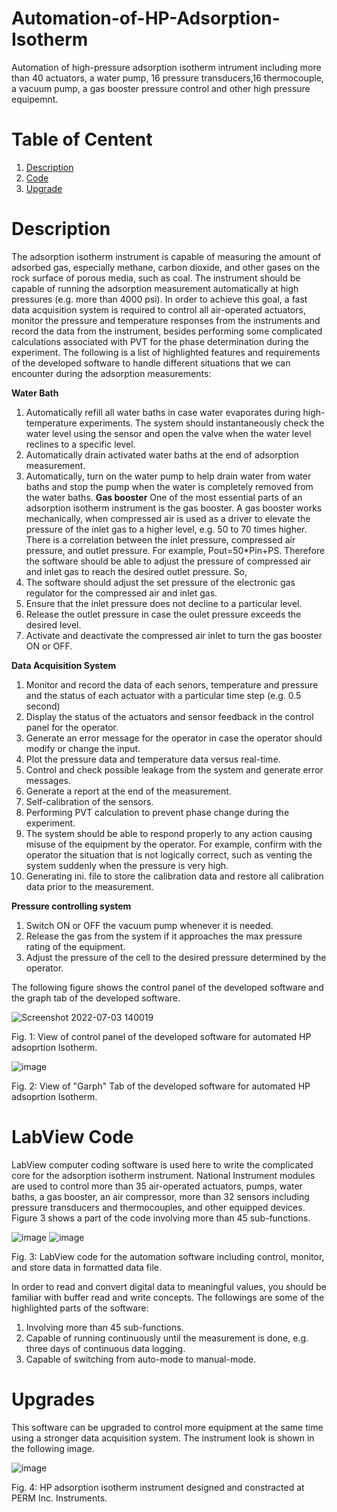 # Automation-of-HP-Adsorption-Isotherm
Automation of high-pressure adsorption isotherm intrument including more than 40 actuators, a water pump, 16 pressure transducers,16 thermocouple, a vacuum pump, a gas booster pressure control and other high pressure equipemnt.
# Table of Centent
1. [Description](#1)
2. [Code](#2)
3. [Upgrade](#3) 

<a name="1"></a>
# Description
The adsorption isotherm instrument is capable of measuring the amount of adsorbed gas, especially methane, carbon dioxide, and other gases on the rock surface of porous media, such as coal. The instrument should be capable of running the adsorption measurement automatically at high pressures (e.g. more than 4000 psi). In order to achieve this goal, a fast data acquisition system is required to control all air-operated actuators, monitor the pressure and temperature responses from the instruments and record the data from the instrument, besides performing some complicated calculations associated with PVT for the phase determination during the experiment. The following is a list of highlighted features and requirements of the developed software to handle different situations that we can encounter during the adsorption measurements: 

**Water Bath**
1. Automatically refill all water baths in case water evaporates during high-temperature experiments. The system should instantaneously check the water level using the sensor and open the valve when the water level reclines to a specific level. 
2. Automatically drain activated water baths at the end of adsorption measurement. 
3. Automatically, turn on the water pump to help drain water from water baths and stop the pump when the water is completely removed from the water baths. 
**Gas booster**
One of the most essential parts of an adsorption isotherm instrument is the gas booster. A gas booster works mechanically, when compressed air is used as a driver to elevate the pressure of the inlet gas to a higher level, e.g. 50 to 70 times higher. There is a correlation between the inlet pressure, compressed air pressure, and outlet pressure. For example, Pout=50*Pin+PS. Therefore the software should be able to adjust the pressure of compressed air and inlet gas to reach the desired outlet pressure. So,
1. The software should adjust the set pressure of the electronic gas regulator for the compressed air and inlet gas.
2. Ensure that the inlet pressure does not decline to a particular level.
3. Release the outlet pressure in case the oulet pressure exceeds the desired level.
4. Activate and deactivate the compressed air inlet to turn the gas booster ON or OFF. 

**Data Acquisition System**
1. Monitor and record the data of each senors, temperature and pressure and the status of each actuator with a particular time step (e.g. 0.5 second)
2. Display the status of the actuators and sensor feedback in the control panel for the operator.
3. Generate an error message for the operator in case the operator should modify or change the input.
4. Plot the pressure data and temperature data versus real-time.
5. Control and check possible leakage from the system and generate error messages.
6. Generate a report at the end of the measurement.
7. Self-calibration of the sensors.
8. Performing PVT calculation to prevent phase change during the experiment.
9. The system should be able to respond properly to any action causing misuse of the equipment by the operator. For example, confirm with the operator the situation that is not logically correct, such as venting the system suddenly when the pressure is very high.
10. Generating ini. file to store the calibration data and restore all calibration data prior to the measurement. 

**Pressure controlling system**
1. Switch ON or OFF the vacuum pump whenever it is needed.
2. Release the gas from the system if it approaches the max pressure rating of the equipment.
3. Adjust the pressure of the cell to the desired pressure determined by the operator. 

The following figure shows the control panel of the developed software and the graph tab of the developed software. 

![Screenshot 2022-07-03 140019](https://user-images.githubusercontent.com/108043716/177055536-4cf51f29-95cb-47ec-81a0-ccbdb336a4be.png)

Fig. 1: View of control panel of the developed software for automated HP adsoprtion Isotherm.

![image](https://user-images.githubusercontent.com/108043716/177055641-55c76485-f9ad-4bb4-8c5d-860b2c755d14.png)

Fig. 2: View of "Garph" Tab of the developed software for automated HP adsoprtion Isotherm.

<a name="2"></a>
# LabView Code
LabView computer coding software is used here to write the complicated core for the adsorption isotherm instrument. National Instrument modules are used to control more than 35 air-operated actuators, pumps, water baths, a gas booster, an air compressor, more than 32 sensors including pressure transducers and thermocouples, and other equipped devices. Figure 3 shows a part of the code involving more than 45 sub-functions.

![image](https://user-images.githubusercontent.com/108043716/177055895-a5fbcab9-d512-4559-bce5-c43ab21bd431.png)
![image](https://user-images.githubusercontent.com/108043716/177055910-36d10820-4fc1-4c0a-bdb6-dfa5a709a153.png)

Fig. 3: LabView code for the automation software including control, monitor, and store data in formatted data file. 

In order to read and convert digital data to meaningful values, you should be familiar with buffer read and write concepts. The followings are some of the highlighted parts of the software:
1. Involving more than 45 sub-functions.
2. Capable of running continuously until the measurement is done, e.g. three days of continuous data logging.
3. Capable of switching from auto-mode to manual-mode.

<a name="3"></a>
# Upgrades
This software can be upgraded to control more equipment at the same time using a stronger data acquisition system. The instrument look is shown in the following image.

![image](https://user-images.githubusercontent.com/108043716/177055811-371adc27-3d53-40c0-a0ee-0f677e146ce8.png) 

Fig. 4: HP adsorption isotherm instrument designed and constracted at PERM Inc. Instruments.

